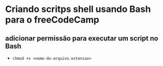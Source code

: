 # Criando scritps shell usando Bash para o freeCodeCamp

## adicionar permissão para executar um script no Bash
- ``chmod +x <nome-do-arquivo.extensao>``
